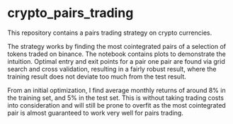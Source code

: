# crypto_pairs_trading

This repository contains a pairs trading strategy on crypto currencies. 

The strategy works by finding the most cointegrated pairs of a selection of tokens traded on binance. The notebook contains plots to demonstrate the intuition. 
Optimal entry and exit points for a pair one pair are found via grid search and cross validation, resulting in a fairly robust result, where the training result does not deviate too much from the test result.

From an initial optimization, I find average monthly returns of around 8% in the training set, and 5% in the test set.
This is without taking trading costs into consideration and will still be prone to overfit as the most cointegrated pair is almost guaranteed to work very well for pairs trading.  

